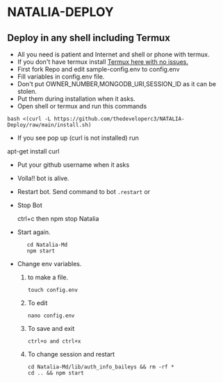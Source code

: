 # NATALIA-DEPLOY

## Deploy in any shell including Termux

-  All you need is patient and Internet and shell or phone with termux.
-  If you don't have termux install [Termux here with no issues.](https://f-droid.org/repo/com.termux_118.apk)
-  First fork Repo and edit sample-config.env to config.env
-  Fill variables in config.env file.
-  Don't put OWNER_NUMBER,MONGODB_URI,SESSION_ID as it can be stolen.
-  Put them during installation when it asks.
-  Open shell or termux and run this commands

  ```
  bash <(curl -L https://github.com/thedeveloperc3/NATALIA-Deploy/raw/main/install.sh)
  ```
- If you see pop up (curl is not installed) run

 apt-get install curl

-  Put your github username when it asks

-  Volla!! bot is alive.

-  Restart bot.
   Send command to bot ```.restart``` or

- Stop Bot

  ctrl+c then npm stop Natalia

- Start again.

         cd Natalia-Md
         npm start
         
- Change env variables.
  1. to make a file.

         touch config.env
      
   2. To edit

          nano config.env

    3. To save and exit

           ctrl+o and ctrl+x

    4. To change session and restart

           cd Natalia-Md/lib/auth_info_baileys && rm -rf *
           cd .. && npm start

